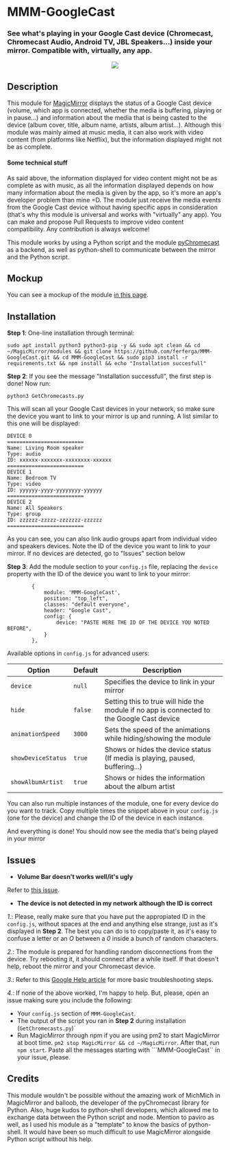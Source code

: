# MMM-GoogleCast
### See what's playing in your Google Cast device (Chromecast, Chromecast Audio, Android TV, JBL Speakers...) inside your mirror. Compatible with, virtually, any app.

<p align="center">
  <img src="https://github.com/ferferga/MMM-GoogleCast/raw/master/screenshots/intro.jpg">
</p>

## Description
This module for [MagicMirror](https://github.com/MichMich/MagicMirror) displays the status of
a Google Cast device (volume, which app is connected, whether the media is buffering, playing or in pause...) and information about the media that is being casted to the device (album cover, title, album name, artists, album artist...). Although this module was mainly aimed at music media, it can also work
with video content (from platforms like Netflix), but the information displayed might not be as complete.

#### Some technical stuff
As said above, the information displayed for video content might not be as complete as with music, as all the information displayed depends on how many information about the media is given by the app, so it's more an app's developer problem than mine =D. The module just receive the media events from the Google Cast device without having specific apps in consideration (that's why this module is universal and works with "virtually" any app).
You can make and propose Pull Requests to improve video content compatibility. Any contribution is always welcome!

This module works by using a Python script and the module [pyChromecast](https://github.com/balloob/pychromecast) as a backend, as well as python-shell to communicate between the mirror and the Python script.

## Mockup

You can see a mockup of the module [in this page](https://ferferga.github.io/MMM-GoogleCast/mockup/mockup.html).

## Installation

**Step 1**: One-line installation through terminal:

``
sudo apt install python3 python3-pip -y && sudo apt clean && cd ~/MagicMirror/modules && git clone https://github.com/ferferga/MMM-GoogleCast.git && cd MMM-GoogleCast && sudo pip3 install -r requirements.txt && npm install && echo "Installation succesfull"
``

**Step 2**: If you see the message "Installation successfull", the first step is done! Now run:

``python3 GetChromecasts.py``

This will scan all your Google Cast devices in your network, so make sure the device you want to link to your mirror is up and running. A list similar to this one will be displayed:

```
DEVICE 0
=========================
Name: Living Room speaker
Type: audio
ID: xxxxxx-xxxxxxx-xxxxxxxx-xxxxxx
=========================
DEVICE 1
Name: Bedroom TV
Type: video
ID: yyyyyy-yyyy-yyyyyyyy-yyyyyy
=========================
DEVICE 2
Name: All Speakers
Type: group
ID: zzzzzz-zzzzz-zzzzzzz-zzzzzz
=========================
```

As you can see, you can also link audio groups apart from individual video and speakers devices. Note the ID of the device you want to link to your mirror. If no devices are detected, go to "Issues" section below

**Step 3**: Add the module section to your ``config.js`` file, replacing the ``device`` property with the ID of the device you want to link to your mirror:
```
		{
			module: 'MMM-GoogleCast',
			position: "top_left",
			classes: "default everyone",
			header: "Google Cast",
			config: {
				device: "PASTE HERE THE ID OF THE DEVICE YOU NOTED BEFORE",
			}
		},
```
Available options in ``config.js`` for advanced users:

| **Option**         | **Default** | **Description**                                                                            |
|--------------------|-------------|--------------------------------------------------------------------------------------------|
| ``device``         | ``null``    | Specifies the device to link in your mirror                                                |
| ``hide``           | ``false``   | Setting this to true will hide the module if no app is connected to the Google Cast device |
| ``animationSpeed`` | ``3000``    | Sets the speed of the animations while hiding/showing the module                           |
| ``showDeviceStatus`` | ``true``    | Shows or hides the device status (If media is playing, paused, buffering...)             |
| ``showAlbumArtist`` | ``true``    | Shows or hides the information about the album artist                                     |

You can also run multiple instances of the module, one for every device do you want to track. Copy multiple times the snippet above
in your ``config.js`` (one for the device) and change the ID of the device in each instance.

And everything is done! You should now see the media that's being played in your mirror

## Issues

- **Volume Bar doesn't works well/it's ugly**

Refer to [this issue](https://github.com/ferferga/MMM-GoogleCast/issues/1).

- **The device is not detected in my network although the ID is correct**

*1.*: Please, really make sure that you have put the appropiated ID in the ``config.js``, without spaces at the end and anything else strange, just as it's displayed in **Step 2**. The best you can do is to copy/paste it, as it's easy to confuse a letter or an *O* between a *0* inside a bunch of random characters.

*2.*: The module is prepared for handling random disconnections from the device. Try rebooting it, it should connect after a while itself. If that doesn't help, reboot the mirror and your Chromecast device.

*3.*: Refer to this [Google Help article](https://support.google.com/chromecast/answer/9206302?hl=en&ref_topic=3447927) for more basic troubleshooting steps.

*4.*: If none of the above worked, I'm happy to help. But, please, open an issue making sure you include the following:
- Your ``config.js`` section of ``MMM-GoogleCast``.
- The output of the script you ran in **Step 2** during installation (``GetChromecasts.py``)`
- Run MagicMirror through npm if you are using pm2 to start MagicMirror at boot time. ``pm2 stop MagicMirror && cd ~/MagicMirror``. After that, run ``npm start``. Paste all the messages starting with ```MMM-GoogleCast`` in your issue, please.

## Credits

This module wouldn't be possible without the amazing work of MichMich in MagicMirror and balloob, the developer of the pyChromecast library for Python. Also, huge kudos to python-shell developers, which allowed me to exchange data between the Python script and node.
Mention to paviro as well, as I used his module as a "template" to know the basics of python-shell. It would have been so much difficult to use MagicMirror alongside Python script without his help.